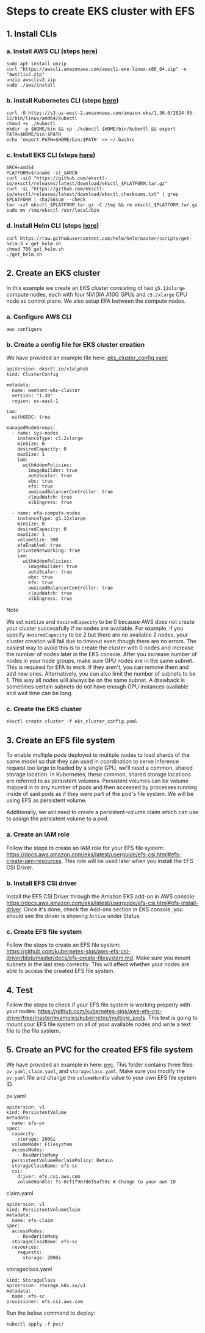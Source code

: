 # Steps to create EKS cluster with EFS

## 1. Install CLIs

### a. Install AWS CLI (steps [here](https://docs.aws.amazon.com/cli/latest/userguide/getting-started-install.html))

```
sudo apt install unzip
curl "https://awscli.amazonaws.com/awscli-exe-linux-x86_64.zip" -o "awscliv2.zip"
unzip awscliv2.zip
sudo ./aws/install
```

### b. Install Kubernetes CLI (steps [here](https://docs.aws.amazon.com/eks/latest/userguide/install-kubectl.html))

```
curl -O https://s3.us-west-2.amazonaws.com/amazon-eks/1.30.0/2024-05-12/bin/linux/amd64/kubectl
chmod +x ./kubectl
mkdir -p $HOME/bin && cp ./kubectl $HOME/bin/kubectl && export PATH=$HOME/bin:$PATH
echo 'export PATH=$HOME/bin:$PATH' >> ~/.bashrc
```

### c. Install EKS CLI (steps [here](https://eksctl.io/installation/))

```
ARCH=amd64
PLATFORM=$(uname -s)_$ARCH
curl -sLO "https://github.com/eksctl-io/eksctl/releases/latest/download/eksctl_$PLATFORM.tar.gz"
curl -sL "https://github.com/eksctl-io/eksctl/releases/latest/download/eksctl_checksums.txt" | grep $PLATFORM | sha256sum --check
tar -xzf eksctl_$PLATFORM.tar.gz -C /tmp && rm eksctl_$PLATFORM.tar.gz
sudo mv /tmp/eksctl /usr/local/bin
```

### d. Install Helm CLI (steps [here](https://docs.aws.amazon.com/eks/latest/userguide/helm.html))

```
curl https://raw.githubusercontent.com/helm/helm/master/scripts/get-helm-3 > get_helm.sh
chmod 700 get_helm.sh
./get_helm.sh
```

## 2. Create an EKS cluster

In this example we create an EKS cluster consisting of two `g5.12xlarge` compute nodes, each with four NVIDIA A10G GPUs and `c5.2xlarge` CPU node as control plane. We also setup EFA between the compute nodes.

### a. Configure AWS CLI

```
aws configure
```

### b. Create a config file for EKS cluster creation

We have provided an example file here: [eks_cluster_config.yaml](./eks_cluster_config.yaml)

```
apiVersion: eksctl.io/v1alpha5
kind: ClusterConfig

metadata:
  name: wenhant-eks-cluster
  version: "1.30"
  region: us-east-1

iam:
  withOIDC: true

managedNodeGroups:
  - name: sys-nodes
    instanceType: c5.2xlarge
    minSize: 0
    desiredCapacity: 0
    maxSize: 1
    iam:
      withAddonPolicies:
        imageBuilder: true
        autoScaler: true
        ebs: true
        efs: true
        awsLoadBalancerController: true
        cloudWatch: true
        albIngress: true

  - name: efa-compute-nodes
    instanceType: g5.12xlarge
    minSize: 0
    desiredCapacity: 0
    maxSize: 1
    volumeSize: 300
    efaEnabled: true
    privateNetworking: true
    iam:
      withAddonPolicies:
        imageBuilder: true
        autoScaler: true
        ebs: true
        efs: true
        awsLoadBalancerController: true
        cloudWatch: true
        albIngress: true
```

> [!NOTE]
> We set `minSize` and `desiredCapacity` to be 0 because AWS does not create your cluster successfully if no nodes are available. For example, if you specify `desiredCapacity` to be 2 but there are no available 2 nodes, your cluster creation will fail due to timeout even though there are no errors. The easiest way to avoid this is to create the cluster with 0 nodes and increase the number of nodes later in the EKS console. After you increase number of nodes in your node groups, make sure GPU nodes are in the same subnet. This is required for EFA to work. If they aren't, you can remove them and add new ones. Alternatively, you can also limit the number of subnets to be 1. This way all nodes will always be on the same subnet. A drawback is sometimes certain subnets do not have enough GPU instances available and wait time can be long.

### c. Create the EKS cluster

```
eksctl create cluster -f eks_cluster_config.yaml
```

## 3. Create an EFS file system

To enable multiple pods deployed to multiple nodes to load shards of the same model so that they can used in coordination to serve inference request too large to loaded by a single GPU, we'll need a common, shared storage location. In Kubernetes, these common, shared storage locations are referred to as persistent volumes. Persistent volumes can be volume mapped in to any number of pods and then accessed by processes running inside of said pods as if they were part of the pod's file system. We will be using EFS as persistent volume.

Additionally, we will need to create a persistent-volume claim which can use to assign the persistent volume to a pod.
### a. Create an IAM role

Follow the steps to create an IAM role for your EFS file system: https://docs.aws.amazon.com/eks/latest/userguide/efs-csi.html#efs-create-iam-resources. This role will be used later when you install the EFS CSI Driver.

### b. Install EFS CSI driver

Install the EFS CSI Driver through the Amazon EKS add-on in AWS console: https://docs.aws.amazon.com/eks/latest/userguide/efs-csi.html#efs-install-driver. Once it's done, check the Add-ons section in EKS console, you should see the driver is showing `Active` under Status.

### c. Create EFS file system

Follow the steps to create an EFS file system: https://github.com/kubernetes-sigs/aws-efs-csi-driver/blob/master/docs/efs-create-filesystem.md. Make sure you mount subnets in the last step correctly. This will affect whether your nodes are able to access the created EFS file system.

## 4. Test

Follow the steps to check if your EFS file system is working properly with your nodes: https://github.com/kubernetes-sigs/aws-efs-csi-driver/tree/master/examples/kubernetes/multiple_pods. This test is going to mount your EFS file system on all of your available nodes and write a text file to the file system.

## 5. Create an PVC for the created EFS file system

We have provided an example in here: [pvc](./pvc/). This folder contains three files: `pv.yaml`, `claim.yaml`, and `storageclass.yaml`. Make sure you modify the `pv.yaml` file and change the `volumeHandle` value to your own EFS file system ID.

pv.yaml

```
apiVersion: v1
kind: PersistentVolume
metadata:
  name: efs-pv
spec:
  capacity:
    storage: 200Gi
  volumeMode: Filesystem
  accessModes:
    - ReadWriteMany
  persistentVolumeReclaimPolicy: Retain
  storageClassName: efs-sc
  csi:
    driver: efs.csi.aws.com
    volumeHandle: fs-0cf1f987d6f5af59c # Change to your own ID
```

claim.yaml

```
apiVersion: v1
kind: PersistentVolumeClaim
metadata:
  name: efs-claim
spec:
  accessModes:
    - ReadWriteMany
  storageClassName: efs-sc
  resources:
    requests:
      storage: 200Gi
```

storageclass.yaml

```
kind: StorageClass
apiVersion: storage.k8s.io/v1
metadata:
  name: efs-sc
provisioner: efs.csi.aws.com
```

Run the below command to deploy:

```
kubectl apply -f pvc/
```
